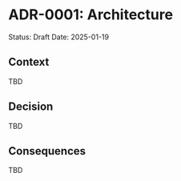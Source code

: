 # ADR-0001: Architecture

Status: Draft
Date: 2025-01-19

## Context

TBD

## Decision

TBD

## Consequences

TBD